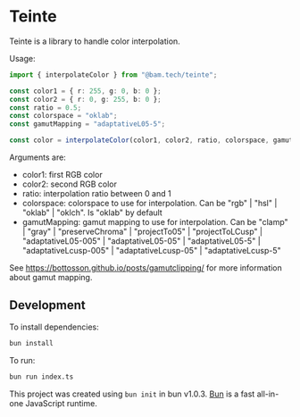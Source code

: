 # Teinte

Teinte is a library to handle color interpolation.

Usage:

```ts
import { interpolateColor } from "@bam.tech/teinte";

const color1 = { r: 255, g: 0, b: 0 };
const color2 = { r: 0, g: 255, b: 0 };
const ratio = 0.5;
const colorspace = "oklab";
const gamutMapping = "adaptativeL05-5";

const color = interpolateColor(color1, color2, ratio, colorspace, gamutMapping);
```

Arguments are:
- color1: first RGB color
- color2: second RGB color
- ratio: interpolation ratio between 0 and 1
- colorspace: colorspace to use for interpolation. Can be "rgb" | "hsl" | "oklab" | "oklch". Is "oklab" by default
- gamutMapping: gamut mapping to use for interpolation. Can be "clamp" | "gray" | "preserveChroma" | "projectTo05" | "projectToLCusp" | "adaptativeL05-005" | "adaptativeL05-05" | "adaptativeL05-5" | "adaptativeLcusp-005" | "adaptativeLcusp-05" | "adaptativeLcusp-5"

See https://bottosson.github.io/posts/gamutclipping/ for more information about gamut mapping.


## Development

To install dependencies:

```bash
bun install
```

To run:

```bash
bun run index.ts
```

This project was created using `bun init` in bun v1.0.3. [Bun](https://bun.sh) is a fast all-in-one JavaScript runtime.
